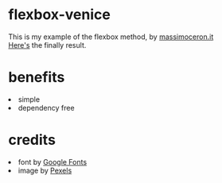 # flexbox-venice

This is my example of the flexbox method, by <a href="http://www.massimoceron.it" target="_blank">massimoceron.it</a><br>
<a href="http://ceron.altervista.org/corso-web-2.0/my-site/erika/flexbox-per-casa/index.html" target="_blank">Here's</a> the finally result. 

# benefits

<li> simple
<li> dependency free
  
# credits

<li> font by <a href="https://fonts.google.com/" target="_blank">Google Fonts</a>
<li> image by <a href="https://www.pexels.com/" target="_blank">Pexels</a>  
 
